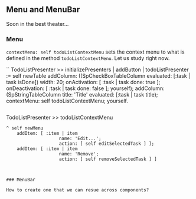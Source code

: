 ## Menu and MenuBar

Soon in the best theater...


### Menu

`contextMenu: self todoListContextMenu` sets the context menu to what is defined in the method `todoListContextMenu`. Let us study right now.



``
TodoListPresenter >> initializePresenters
	| addButton |
	todoListPresenter := self newTable
	addColumn: ((SpCheckBoxTableColumn evaluated: [:task | task isDone]) 
			width: 20;
			onActivation: [ :task | task done: true ];
			onDeactivation: [ :task | task done: false ];
			yourself);
	addColumn: (SpStringTableColumn 
			title: 'Title' 
			evaluated: [:task | task title);
	contextMenu: self todoListContextMenu;
	yourself.
```

```
TodoListPresenter >> todoListContextMenu

	^ self newMenu 
		addItem: [ :item | item 
						name: 'Edit...'; 
						action: [ self editSelectedTask ] ];
		addItem: [ :item | item 
						name: 'Remove'; 
						action: [ self removeSelectedTask ] ]
```


### MenuBar

How to create one that we can resue across components?
